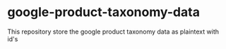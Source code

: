 # google-product-taxonomy-data

This repository store the google product taxonomy data as plaintext with id's
